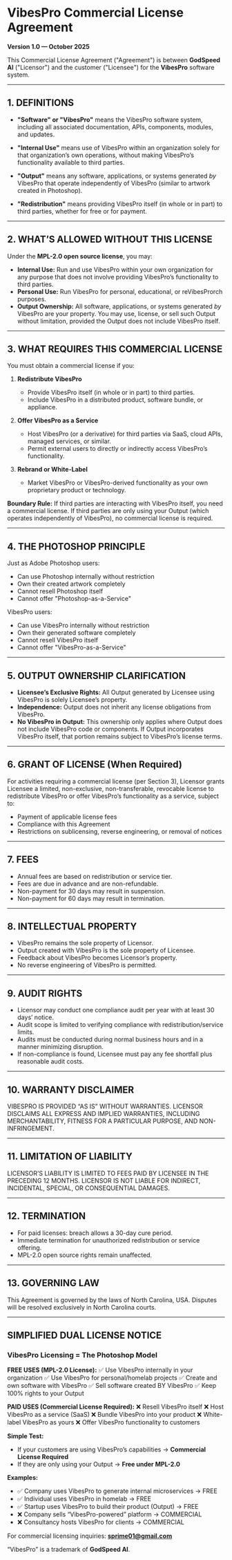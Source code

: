 # VibesPro Commercial License Agreement

**Version 1.0 — October 2025**

This Commercial License Agreement ("Agreement") is between **GodSpeed AI** ("Licensor") and the customer ("Licensee") for the **VibesPro** software system.

---

## 1. DEFINITIONS

* **"Software" or "VibesPro"** means the VibesPro software system, including all associated documentation, APIs, components, modules, and updates.

* **"Internal Use"** means use of VibesPro within an organization solely for that organization’s own operations, without making VibesPro’s functionality available to third parties.

* **"Output"** means any software, applications, or systems generated *by* VibesPro that operate independently of VibesPro (similar to artwork created in Photoshop).

* **"Redistribution"** means providing VibesPro itself (in whole or in part) to third parties, whether for free or for payment.

---

## 2. WHAT’S ALLOWED WITHOUT THIS LICENSE

Under the **MPL-2.0 open source license**, you may:

* **Internal Use:** Run and use VibesPro within your own organization for any purpose that does not involve providing VibesPro’s functionality to third parties.
* **Personal Use:** Run VibesPro for personal, educational, or reVibesProrch purposes.
* **Output Ownership:** All software, applications, or systems generated *by* VibesPro are your property. You may use, license, or sell such Output without limitation, provided the Output does not include VibesPro itself.

---

## 3. WHAT REQUIRES THIS COMMERCIAL LICENSE

You must obtain a commercial license if you:

1. **Redistribute VibesPro**

   * Provide VibesPro itself (in whole or in part) to third parties.
   * Include VibesPro in a distributed product, software bundle, or appliance.

2. **Offer VibesPro as a Service**

   * Host VibesPro (or a derivative) for third parties via SaaS, cloud APIs, managed services, or similar.
   * Permit external users to directly or indirectly access VibesPro’s functionality.

3. **Rebrand or White-Label**

   * Market VibesPro or VibesPro-derived functionality as your own proprietary product or technology.

**Boundary Rule:** If third parties are interacting with VibesPro itself, you need a commercial license. If third parties are only using your Output (which operates independently of VibesPro), no commercial license is required.

---

## 4. THE PHOTOSHOP PRINCIPLE

Just as Adobe Photoshop users:

* Can use Photoshop internally without restriction
* Own their created artwork completely
* Cannot resell Photoshop itself
* Cannot offer "Photoshop-as-a-Service"

VibesPro users:

* Can use VibesPro internally without restriction
* Own their generated software completely
* Cannot resell VibesPro itself
* Cannot offer "VibesPro-as-a-Service"

---

## 5. OUTPUT OWNERSHIP CLARIFICATION

* **Licensee’s Exclusive Rights:** All Output generated by Licensee using VibesPro is solely Licensee’s property.
* **Independence:** Output does not inherit any license obligations from VibesPro.
* **No VibesPro in Output:** This ownership only applies where Output does not include VibesPro code or components. If Output incorporates VibesPro itself, that portion remains subject to VibesPro’s license terms.

---

## 6. GRANT OF LICENSE (When Required)

For activities requiring a commercial license (per Section 3), Licensor grants Licensee a limited, non-exclusive, non-transferable, revocable license to redistribute VibesPro or offer VibesPro’s functionality as a service, subject to:

* Payment of applicable license fees
* Compliance with this Agreement
* Restrictions on sublicensing, reverse engineering, or removal of notices

---

## 7. FEES

* Annual fees are based on redistribution or service tier.
* Fees are due in advance and are non-refundable.
* Non-payment for 30 days may result in suspension.
* Non-payment for 60 days may result in termination.

---

## 8. INTELLECTUAL PROPERTY

* VibesPro remains the sole property of Licensor.
* Output created with VibesPro is the sole property of Licensee.
* Feedback about VibesPro becomes Licensor’s property.
* No reverse engineering of VibesPro is permitted.

---

## 9. AUDIT RIGHTS

* Licensor may conduct one compliance audit per year with at least 30 days’ notice.
* Audit scope is limited to verifying compliance with redistribution/service limits.
* Audits must be conducted during normal business hours and in a manner minimizing disruption.
* If non-compliance is found, Licensee must pay any fee shortfall plus reasonable audit costs.

---

## 10. WARRANTY DISCLAIMER

VIBESPRO IS PROVIDED “AS IS” WITHOUT WARRANTIES. LICENSOR DISCLAIMS ALL EXPRESS AND IMPLIED WARRANTIES, INCLUDING MERCHANTABILITY, FITNESS FOR A PARTICULAR PURPOSE, AND NON-INFRINGEMENT.

---

## 11. LIMITATION OF LIABILITY

LICENSOR’S LIABILITY IS LIMITED TO FEES PAID BY LICENSEE IN THE PRECEDING 12 MONTHS. LICENSOR IS NOT LIABLE FOR INDIRECT, INCIDENTAL, SPECIAL, OR CONSEQUENTIAL DAMAGES.

---

## 12. TERMINATION

* For paid licenses: breach allows a 30-day cure period.
* Immediate termination for unauthorized redistribution or service offering.
* MPL-2.0 open source rights remain unaffected.

---

## 13. GOVERNING LAW

This Agreement is governed by the laws of North Carolina, USA. Disputes will be resolved exclusively in North Carolina courts.

---

## SIMPLIFIED DUAL LICENSE NOTICE

### VibesPro Licensing = The Photoshop Model

**FREE USES (MPL-2.0 License):**
✅ Use VibesPro internally in your organization
✅ Use VibesPro for personal/homelab projects
✅ Create and own software with VibesPro
✅ Sell software created BY VibesPro
✅ Keep 100% rights to your Output

**PAID USES (Commercial License Required):**
❌ Resell VibesPro itself
❌ Host VibesPro as a service (SaaS)
❌ Bundle VibesPro into your product
❌ White-label VibesPro as yours
❌ Offer VibesPro functionality to customers

**Simple Test:**

* If your customers are using VibesPro’s capabilities → **Commercial License Required**
* If they are only using your Output → **Free under MPL-2.0**

**Examples:**

* ✅ Company uses VibesPro to generate internal microservices → FREE
* ✅ Individual uses VibesPro in homelab → FREE
* ✅ Startup uses VibesPro to build their product (Output) → FREE
* ❌ Company sells “VibesPro-powered” platform → COMMERCIAL
* ❌ Consultancy hosts VibesPro for clients → COMMERCIAL

For commercial licensing inquiries: **[sprime01@gmail.com](mailto:sprime01@gmail.com)**

“VibesPro” is a trademark of **GodSpeed AI**.
